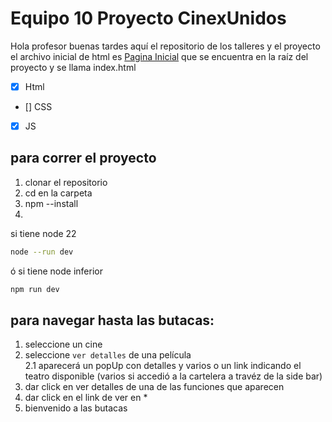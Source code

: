 # Equipo 10 Proyecto CinexUnidos
Hola profesor buenas tardes aquí el repositorio de los talleres y el proyecto
el archivo inicial de html es [Pagina Inicial](index.html) que se encuentra en la raíz del proyecto y se llama index.html
- [x] Html
- [] CSS
- [x] JS

## para correr el proyecto
1) clonar el repositorio
2) cd en la carpeta
3) npm --install
4) 
si tiene node 22
```bash
node --run dev
```
ó si tiene node inferior 
```bash
npm run dev
```
## para navegar hasta las butacas:
1. seleccione un cine
2. seleccione ```ver detalles``` de una película<br>
    2.1 aparecerá un popUp con detalles y varios o un link indicando el teatro disponible (varios si accedió a la cartelera a travéz de la side bar)
3.   dar click en ver detalles de una de las funciones que aparecen 
4.  dar click en el link de ver en *
5. bienvenido a las butacas
